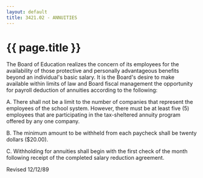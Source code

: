 ```yaml
---
layout: default
title: 3421.02 - ANNUITIES
---
```


{{ page.title }}
================

The Board of Education realizes the concern of its employees for the
availability of those protective and personally advantageous benefits
beyond an individual's basic salary. It is the Board's desire to make
available within limits of law and Board fiscal management the
opportunity for payroll deduction of annuities according to the
following:

A. There shall not be a limit to the number of companies that represent
the employees of the school system. However, there must be at least five
(5) employees that are participating in the tax-sheltered annuity
program offered by any one company.

B. The minimum amount to be withheld from each paycheck shall be twenty
dollars (\$20.00).

C. Withholding for annuities shall begin with the first check of the
month following receipt of the completed salary reduction agreement.

Revised 12/12/89
